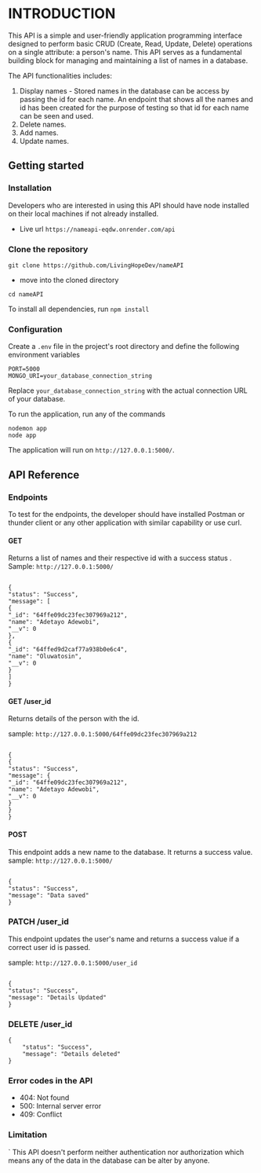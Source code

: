# INTRODUCTION

This API is a simple and user-friendly application programming interface designed to perform basic CRUD (Create, Read, Update, Delete) operations on a single attribute: a person's name. This API serves as a fundamental building block for managing and maintaining a list of names in a database.

The API functionalities includes:

1. Display names - Stored names in the database can be access by passing the id for each name. An endpoint that shows all the names and id has been created for the purpose of testing so that id for each name can be seen and used.
2. Delete names.
3. Add names.
4. Update names.

## Getting started

### Installation

Developers who are interested in using this API should have node installed on their local machines if not already installed.

- Live url `https://nameapi-eqdw.onrender.com/api`

### Clone the repository

```
git clone https://github.com/LivingHopeDev/nameAPI

```

- move into the cloned directory

```
cd nameAPI
```

To install all dependencies, run `npm install`

### Configuration

Create a `.env` file in the project's root directory and define the following environment variables

```
PORT=5000
MONGO_URI=your_database_connection_string
```

Replace `your_database_connection_string` with the actual connection URL of your database.

To run the application, run any of the commands

```
nodemon app
node app
```

The application will run on `http://127.0.0.1:5000/`.

## API Reference

### Endpoints

To test for the endpoints, the developer should have installed Postman or thunder client or any other application with similar capability or use curl.

#### GET

Returns a list of names and their respective id with a success status .
Sample: `http://127.0.0.1:5000/`

```

{
"status": "Success",
"message": [
{
"_id": "64ffe09dc23fec307969a212",
"name": "Adetayo Adewobi",
"__v": 0
},
{
"_id": "64ffed9d2caf77a938b0e6c4",
"name": "Oluwatosin",
"__v": 0
}
]
}

```

#### GET /user_id

Returns details of the person with the id.

sample: `http://127.0.0.1:5000/64ffe09dc23fec307969a212`

```

{
{
"status": "Success",
"message": {
"_id": "64ffe09dc23fec307969a212",
"name": "Adetayo Adewobi",
"__v": 0
}
}
}

```

#### POST

This endpoint adds a new name to the database. It returns a success value.
sample: `http://127.0.0.1:5000/`

```

{
"status": "Success",
"message": "Data saved"
}

```

### PATCH /user_id

This endpoint updates the user's name and returns a success value if a correct user id is passed.

sample: `http://127.0.0.1:5000/user_id`

```

{
"status": "Success",
"message": "Details Updated"
}

```

### DELETE /user_id

```
{
    "status": "Success",
    "message": "Details deleted"
}
```

### Error codes in the API

- 404: Not found
- 500: Internal server error
- 409: Conflict

### Limitation

` This API doesn't perform neither authentication nor authorization which means any of the data in the database can be alter by anyone.
